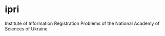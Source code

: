 # ipri
Institute of Information Registration Problems of the National Academy of Sciences of Ukraine
